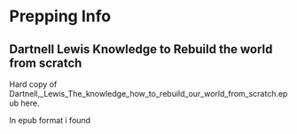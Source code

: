 # Prepping Info

## Dartnell Lewis Knowledge to Rebuild the world from scratch

Hard copy of Dartnell,_Lewis_The_knowledge_how_to_rebuild_our_world_from_scratch.epub here.

In epub format i found

